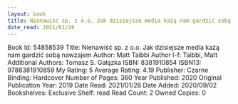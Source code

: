 ```yaml
---
layout: book
title: Nienawiść sp. z o.o. Jak dzisiejsze media każą nam gardzić sobą nawzajem
date_read: 2021/01/26
---
```


Book Id: 54858539
Title: Nienawiść sp. z o.o. Jak dzisiejsze media każą nam gardzić sobą nawzajem
Author: Matt Taibbi
Author l-f: Taibbi, Matt
Additional Authors: Tomasz S. Gałązka
ISBN: 8381910854
ISBN13: 9788381910859
My Rating: 5
Average Rating: 4.19
Publisher: Czarne
Binding: Hardcover
Number of Pages: 360
Year Published: 2020
Original Publication Year: 2019
Date Read: 2021/01/26
Date Added: 2020/09/02
Bookshelves: 
Exclusive Shelf: read
Read Count: 2
Owned Copies: 0

